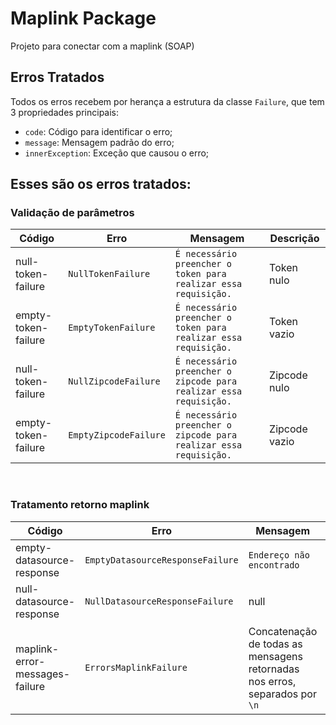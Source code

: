 # Maplink Package
Projeto para conectar com a maplink (SOAP)

## Erros Tratados
Todos os erros recebem por herança a estrutura da classe `Failure`, que tem 3 propriedades principais:
 - `code`: Código para identificar o erro;
 - `message`: Mensagem padrão do erro;
 - `innerException`: Exceção que causou o erro;

## Esses são os erros tratados:

### Validação de parâmetros
|Código|Erro|Mensagem|Descrição|
|---|---|---|---|
|null-token-failure|`NullTokenFailure`|`É necessário preencher o token para realizar essa requisição.`|Token nulo|
|empty-token-failure|`EmptyTokenFailure`|`É necessário preencher o token para realizar essa requisição.`|Token vazio|
|null-token-failure|`NullZipcodeFailure`|`É necessário preencher o zipcode para realizar essa requisição.`|Zipcode nulo|
|empty-token-failure|`EmptyZipcodeFailure`|`É necessário preencher o zipcode para realizar essa requisição.`|Zipcode vazio|

<br/>

### Tratamento retorno maplink
|Código|Erro|Mensagem|Descrição|
|---|---|---|---|
|empty-datasource-response|`EmptyDatasourceResponseFailure`|`Endereço não encontrado`|Maplink não encontrou nenhum endereço|
|null-datasource-response|`NullDatasourceResponseFailure`|null|Maplink não retornou nada no body do response|
|maplink-error-messages-failure|`ErrorsMaplinkFailure`|Concatenação de todas as mensagens retornadas nos erros, separados por `\n`|Erros tratados pela maplink. Tem uma lista de `ErrorsMaplinkMessage`, onde cada item tem as propriedades `code` e `message`|
